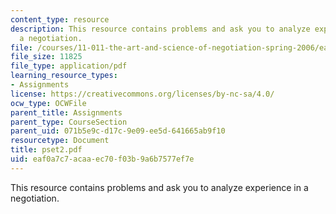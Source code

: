 ```yaml
---
content_type: resource
description: This resource contains problems and ask you to analyze experience in
  a negotiation.
file: /courses/11-011-the-art-and-science-of-negotiation-spring-2006/eaf0a7c7acaaec70f03b9a6b7577ef7e_pset2.pdf
file_size: 11825
file_type: application/pdf
learning_resource_types:
- Assignments
license: https://creativecommons.org/licenses/by-nc-sa/4.0/
ocw_type: OCWFile
parent_title: Assignments
parent_type: CourseSection
parent_uid: 071b5e9c-d17c-9e09-ee5d-641665ab9f10
resourcetype: Document
title: pset2.pdf
uid: eaf0a7c7-acaa-ec70-f03b-9a6b7577ef7e
---
```

This resource contains problems and ask you to analyze experience in a negotiation.